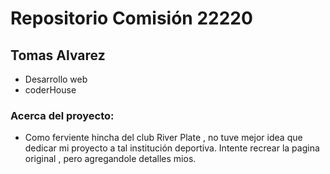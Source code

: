 # Repositorio Comisión 22220
## Tomas Alvarez
- Desarrollo web
- coderHouse

### Acerca del proyecto:

- Como ferviente hincha del club River Plate , no tuve mejor idea que dedicar mi proyecto a tal institución deportiva. Intente recrear la pagina original , pero agregandole detalles mios.
